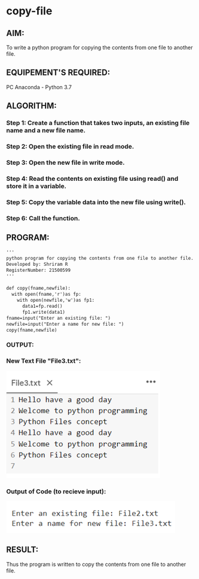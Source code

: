 # copy-file
## AIM:
To write a python program for copying the contents from one file to another file.
## EQUIPEMENT'S REQUIRED: 
PC
Anaconda - Python 3.7
## ALGORITHM: 
### Step 1: Create a function that takes two inputs, an existing file name and a new file name.

### Step 2: Open the existing file in read mode.

### Step 3: Open the new file in write mode.

### Step 4: Read the contents on existing file using read() and store it in a variable.

### Step 5: Copy the variable data into the new file using write().

### Step 6: Call the function.

## PROGRAM:

~~~
'''
python program for copying the contents from one file to another file.
Developed by: Shriram R
RegisterNumber: 21500599
'''

def copy(fname,newfile):
  with open(fname,'r')as fp:
    with open(newfile,'w')as fp1:
      data1=fp.read()
      fp1.write(data1)
fname=input("Enter an existing file: ")
newfile=input("Enter a name for new file: ")
copy(fname,newfile)
~~~


### OUTPUT:

### New Text File "File3.txt":
![output](copyfile.png)

### Output of Code (to recieve input):
![output](copyfile1.png)



## RESULT:
Thus the program is written to copy the contents from one file to another file.